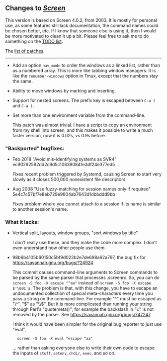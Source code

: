 ## Changes to *[Screen](https://www.gnu.org/software/screen/)*

This version is based on Screen 4.0.2, from 2003. It is mostly for personal use, as some features still lack documentation, the command names could be chosen better, etc. If I know that someone else is using it, then I would be more motivated to clean it up a bit. Please feel free to ask me to do something on the [TODO list](TODO).

The [list of patches](patches/).

----------------

* Add an option `nav_mode` to order the windows as a linked list, rather than as a numbered array. This is more like tabbing window managers. It is like the `renumber-windows` option in Tmux, except that the numbers stay the same.

* Ability to move windows by marking and inserting.

* Support for nested screens. The prefix key is escaped between `C-a (` and `C-a )`.

* Set more than one environment variable from the command-line.

    This patch was almost trivial. I have a script to copy an environment from my shell into screen, and this makes it possible to write a much faster version, now it is 0.02s, vs 0.9s before.

### "Backported" bugfixes:

* Feb 2018 "Avoid mis-identifying systems as SVR4" ec90292592dd2c9d5c108390841e3df24e377ed5

    Fixes recent problem triggered by Systemd, causing Screen to start very slowly as it closes 500,000 nonexistent file descriptors.

* Aug 2008 "Use fuzzy-matching for session names only if required" 5e4c7c57bf7e8eb729e9804ab7643d1dbbddd9bb

    Fixes problem where you cannot attach to a session if its name is similar to another session's name.

### What it lacks:

* Vertical split, layouts, window groups, "sort windows by title"

    I don't really use these, and they make the code more complex. I don't even understand how other people use them.

* 98b6b4105b60150c5bf9d022b2e7de698a62a797, the bug fix for <https://savannah.gnu.org/bugs/?24924>

    This commit causes command-line arguments to Screen commands to be parsed by the same parser that processes .screenrc. So, you can do `screen -S foo -X escape "^aa"` instead of `screen -S foo -X escape $'\001'a`. The problem is that, with this change, you have to escape an undocumented collection of special meta-characters every time you pass a string on the command-line. For example "^" must be escaped as "\\^", "$" as "\\$". But it is more complicated than running your string through Perl's "quotemeta()"; for example the backslash in "\\:" is not removed by the parser. See <https://savannah.gnu.org/bugs/?47247>.

    I think it would have been simpler for the original bug reporter to just use "eval",

        screen -S foo -X eval "escape ^aa"

    ... rather than asking everyone else to write their own code to escape the inputs of `stuff`, `setenv`, `chdir`, `exec`, and so on.

